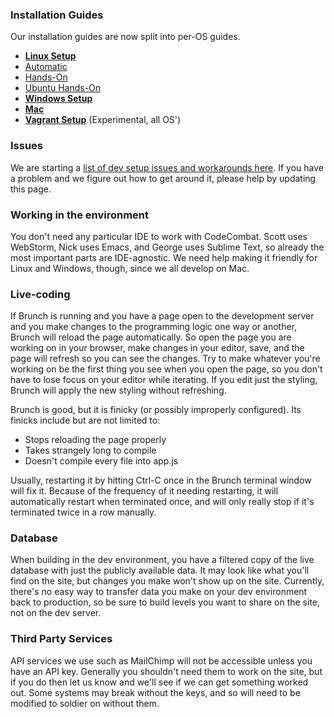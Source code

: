 ### Installation Guides

Our installation guides are now split into per-OS guides.
* **[Linux Setup](https://github.com/codecombat/codecombat/wiki/Dev-Setup:-Linux)**
 * [Automatic](https://github.com/codecombat/codecombat/wiki/Dev-Setup:-Linux#automatic-linux-installation)
 * [Hands-On](https://github.com/codecombat/codecombat/wiki/Dev-Setup:-Linux#complex-linux-installation)
 * [Ubuntu Hands-On](https://github.com/codecombat/codecombat/wiki/Dev-Setup:-Linux#ubuntu-installation)
* **[Windows Setup](https://github.com/codecombat/codecombat/wiki/Dev-Setup:-Windows)**
* **[Mac](https://github.com/codecombat/codecombat/wiki/Dev-Setup:-Mac)**
* **[Vagrant Setup](https://github.com/codecombat/codecombat/wiki/Dev-Setup:-Vagrant)** (Experimental, all OS')

### Issues

We are starting a [list of dev setup issues and workarounds here](https://github.com/codecombat/codecombat/wiki/Dev-Setup:-Issues). If you have a problem and we figure out how to get around it, please help by updating this page.

### Working in the environment

You don't need any particular IDE to work with CodeCombat. Scott uses WebStorm, Nick uses Emacs, and George uses Sublime Text, so already the most important parts are IDE-agnostic. We need help making it friendly for Linux and Windows, though, since we all develop on Mac.

### Live-coding

If Brunch is running and you have a page open to the development server and you make changes to the programming logic one way or another, Brunch will reload the page automatically. So open the page you are working on in your browser, make changes in your editor, save, and the page will refresh so you can see the changes. Try to make whatever you're working on be the first thing you see when you open the page, so you don't have to lose focus on your editor while iterating. If you edit just the styling, Brunch will apply the new styling without refreshing.

Brunch is good, but it is finicky (or possibly improperly configured). Its finicks include but are not limited to:

* Stops reloading the page properly
* Takes strangely long to compile
* Doesn't compile every file into app.js

Usually, restarting it by hitting Ctrl-C once in the Brunch terminal window will fix it. Because of the frequency of it needing restarting, it will automatically restart when terminated once, and will only really stop if it's terminated twice in a row manually.

### Database

When building in the dev environment, you have a filtered copy of the live database with just the publicly available data. It may look like what you'll find on the site, but changes you make won't show up on the site. Currently, there's no easy way to transfer data you make on your dev environment back to production, so be sure to build levels you want to share on the site, not on the dev server.

### Third Party Services

API services we use such as MailChimp will not be accessible unless you have an API key. Generally you shouldn't need them to work on the site, but if you do then let us know and we'll see if we can get something worked out. Some systems may break without the keys, and so will need to be modified to soldier on without them.